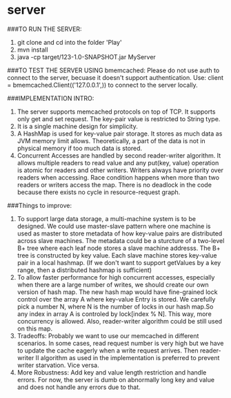 # server

###TO RUN THE SERVER:

  1. git clone and cd into the folder 'Play'
  2. mvn install
  3. java -cp target/123-1.0-SNAPSHOT.jar MyServer
  
###TO TEST THE SERVER USING bmemcached:
  Please do not use auth to connect to the server, becuase it doesn't support authentication.
  Use:
  client = bmemcached.Client(('127.0.0.1',)) 
  to connect to the server locally.
  
###IMPLEMENTATION INTRO:
  1. The server supports memcached protocols on top of TCP. It supports only get and set request. 
  The key-pair value is restricted to String type.
  2. It is a single machine design for simplicity.
  3. A HashMap is used for key-value pair storage. It stores as much data as JVM memory limit allows. 
  Theoretically, a part of the data is not in physical memory if too much data is stored. 
  4. Concurrent Accesses are handled by second reader-writer algorithm. It allows multiple readers to read value and any put(key, value) operation is atomic for readers and other writers. Writers always have priority over readers when accessing. Race condition happens when more than two readers or writers access the map. 
There is no deadlock in the code because there exists no cycle in resource-request graph.
  
###Things to improve:
  1. To support large data storage, a multi-machine system is to be designed. We could use master-slave pattern where one machine is used as master to store metadata of how key-value pairs are distributed across slave machines. The metadata could be a sturcture of a two-level B+ tree where each leaf node stores a slave machine addresss. The B+ tree is constructed by key value. Each slave machine stores key-value pair in a local hashmap. (If we don't 
want to support getValues by a key range, then a distributed hashmap is sufficient)
  2. To allow faster performance for high concurrent accesses, especially when there are a large number of writes, 
  we should create our own version of hash map. The new hash map would have fine-grained lock control over the array A where key-value Entry is stored. We carefully pick a number N, where N is the number of locks in our hash map.So any index in array A is controled by lock[index % N]. This way, more concurrency is allowed. Also, reader-writer algorithm could be still used on this map.
  3. Tradeoffs: Probably we want to use our memcached in different scenarios. In some cases, read request number is very high but we have to update the cache eagerly when a write request arrives. Then reader-writer II algorithm as used in the implementation is preferred to prevent writer starvation. Vice versa. 
  4. More Robustness: Add key and value length restriction and handle errors. For now, the server is dumb 
  on abnormally long key and value and does not handle any errors due to that.
  
